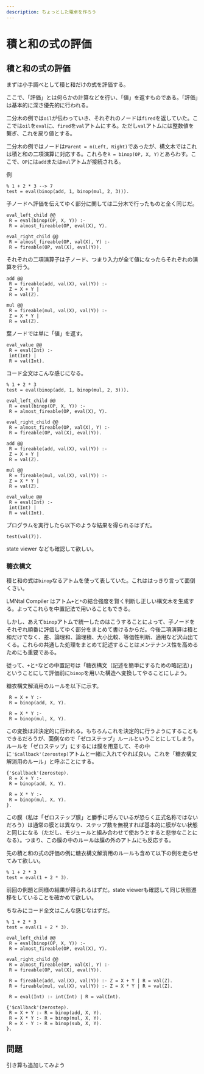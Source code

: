 ```yaml
---
description: ちょっとした電卓を作ろう
---
```


# 積と和の式の評価

## 積と和の式の評価

まずは小手調べとして積と和だけの式を評価する。

ここで、「評価」とは何らかの計算などを行い、「値」を返すものである。「評価」は基本的に深さ優先的に行われる。

二分木の例では`oil`が伝わっていき、それぞれのノードは`fired`を返していた。ここでは`oil`を`eval`に、`fired`を`val`アトムにする。ただし`val`アトムには整数値を繋ぎ、これを戻り値とする。

二分木の例ではノードは`Parent = n(Left, Right)`であったが、構文木ではこれは積と和の二項演算に対応する。これらを`R = binop(OP, X, Y)`とあらわす。ここで、`OP`には`add`または`mul`アトムが接続される。

例

```text
% 1 + 2 * 3 --> 7
test = eval(binop(add, 1, binop(mul, 2, 3))).
```

子ノードへ評価を伝えてゆく部分に関しては二分木で行ったものと全く同じだ。

```text
eval_left_child @@
 R = eval(binop(OP, X, Y)) :-
 R = almost_fireable(OP, eval(X), Y).
 
eval_right_child @@
 R = almost_fireable(OP, val(X), Y) :-
 R = fireable(OP, val(X), eval(Y)).
```

それぞれの二項演算子は子ノード、つまり入力が全て値になったらそれぞれの演算を行う。

```text
add @@
 R = fireable(add, val(X), val(Y)) :-
 Z = X + Y |
 R = val(Z).
 
mul @@
 R = fireable(mul, val(X), val(Y)) :-
 Z = X * Y |
 R = val(Z).
```

葉ノードでは単に「値」を返す。

```text
eval_value @@
 R = eval(Int) :-
 int(Int) |
 R = val(Int).
```

コード全文はこんな感じになる。

```text
% 1 + 2 * 3
test = eval(binop(add, 1, binop(mul, 2, 3))).
 
eval_left_child @@
 R = eval(binop(OP, X, Y)) :-
 R = almost_fireable(OP, eval(X), Y).
 
eval_right_child @@
 R = almost_fireable(OP, val(X), Y) :-
 R = fireable(OP, val(X), eval(Y)).
 
add @@
 R = fireable(add, val(X), val(Y)) :-
 Z = X + Y |
 R = val(Z).
 
mul @@
 R = fireable(mul, val(X), val(Y)) :-
 Z = X * Y |
 R = val(Z).
 
eval_value @@
 R = eval(Int) :-
 int(Int) |
 R = val(Int).
```

プログラムを実行したら以下のような結果を得られるはずだ。

```text
test(val(7)). 
```

state viewer なども確認して欲しい。

### 糖衣構文

積と和の式は`binop`なるアトムを使って表していた。これははっきり言って面倒くさい。

LMNtal Compiler はアトム`+`と`*`の結合強度を賢く判断し正しい構文木を生成する。よってこれらを中置記法で用いることもできる。

しかし、あえて`binop`アトムで統一したのはこうすることによって、子ノードをそれぞれ順番に評価してゆく部分をまとめて書けるからだ。今後二項演算は積と和だけでなく、差、論理和、論理積、大小比較、等価性判断、適用など沢山出てくる。これらの共通した処理をまとめて記述することはメンテナンス性を高めるためにも重要である。

従って、`+`と`*`などの中置記号は「糖衣構文（記述を簡単にするための略記法）」ということにして評価前に`binop`を用いた構造へ変換してやることにしよう。

糖衣構文解消用のルールを以下に示す。

```text
 R = X + Y :-
 R = binop(add, X, Y).
 
 R = X * Y :-
 R = binop(mul, X, Y).
```

この変換は非決定的に行われる。もちろんこれを決定的に行うようにすることもできるだろうが、面倒なので「ゼロステップ」ルールということにしてしまう。 ルールを「ゼロステップ」にするには膜を用意して、その中に`'$callback'(zerostep)`アトムと一緒に入れてやれば良い。これを「糖衣構文解消用のルール」と呼ぶことにする。

```text
{'$callback'(zerostep).
 R = X + Y :-
 R = binop(add, X, Y).
 
 R = X * Y :-
 R = binop(mul, X, Y).
}.
```

この膜（私は「ゼロステップ膜」と勝手に呼んでいるが恐らく正式名称ではないだろう）は通常の膜とは異なり、ステップ数を無視すれば基本的に膜がない状態と同じになる（ただし、モジュールと組み合わせて使おうとすると悲惨なことになる）。つまり、この膜の中のルールは膜の外のアトムにも反応する。

先の積と和の式の評価の例に糖衣構文解消用のルールも含めて以下の例を走らせてみて欲しい。

```text
% 1 + 2 * 3
test = eval(1 + 2 * 3).
```

前回の例題と同様の結果が得られるはずだ。state viewerも確認して同じ状態遷移をしていることを確かめて欲しい。

ちなみにコード全文はこんな感じなはずだ。

```text
% 1 + 2 * 3
test = eval(1 + 2 * 3).
 
eval_left_child @@
 R = eval(binop(OP, X, Y)) :-
 R = almost_fireable(OP, eval(X), Y).
 
eval_right_child @@
 R = almost_fireable(OP, val(X), Y) :-
 R = fireable(OP, val(X), eval(Y)).
 
 R = fireable(add, val(X), val(Y)) :- Z = X + Y | R = val(Z).
 R = fireable(mul, val(X), val(Y)) :- Z = X * Y | R = val(Z).
 
 R = eval(Int) :- int(Int) | R = val(Int).
 
{'$callback'(zerostep).
 R = X + Y :- R = binop(add, X, Y).
 R = X * Y :- R = binop(mul, X, Y).
 R = X - Y :- R = binop(sub, X, Y). 
}.
```

## 問題

引き算も追加してみよう

